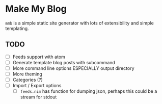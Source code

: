 # Make My Blog
`mmb` is a simple static site generator with lots of extensibility and simple
templating. 

## TODO
- [ ] Feeds support with atom
- [ ] Generate template blog posts with subcommand
- [ ] More command line options ESPECIALLY output directory
- [ ] More theming
- [ ] Categories (?)
- [ ] Import / Export options
  - [ ] `feeds.nim` has function for dumping json, perhaps this could be a stream for stdout
